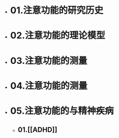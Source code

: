 - # 01.注意功能的研究历史
- # 02.注意功能的理论模型
- # 03.注意功能的测量
- # 04.注意功能的测量
- # 05.注意功能的与精神疾病
	- ## 01.[[ADHD]]




